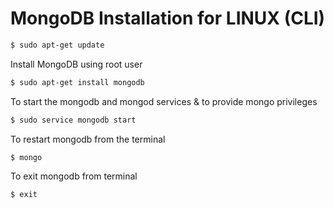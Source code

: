 # MongoDB Installation for LINUX (CLI)

```bash
$ sudo apt-get update 
```
Install MongoDB using root user
```bash
$ sudo apt-get install mongodb
```
To start the mongodb and mongod services & to provide mongo privileges
```bash
$ sudo service mongodb start
```
To restart mongodb from the terminal
```bash
$ mongo
```
To exit mongodb from terminal
```bash
$ exit
```
